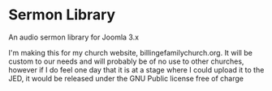 # Sermon Library
An audio sermon library for Joomla 3.x

I'm making this for my church website, billingefamilychurch.org. It will be custom to our needs and will probably be of no use to other churches, however if I do feel one day that it is at a stage where I could upload it to the JED, it would be released under the GNU Public license free of charge
